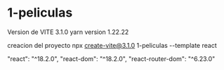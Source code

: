 # 1-peliculas

Version de VITE 3.1.0
yarn version 1.22.22

creacion del proyecto
npx create-vite@3.1.0 1-peliculas --template react

"react": "^18.2.0",
"react-dom": "^18.2.0",
"react-router-dom": "^6.23.0"
